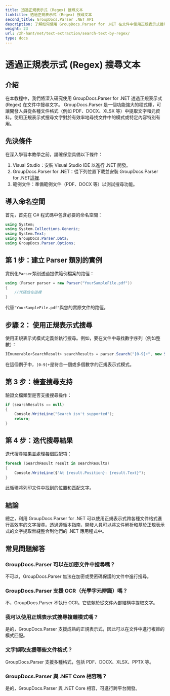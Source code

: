 ```yaml
---
title: 透過正規表示式 (Regex) 搜尋文本
linktitle: 透過正規表示式 (Regex) 搜尋文本
second_title: GroupDocs.Parser .NET API
description: 了解如何使用 GroupDocs.Parser for .NET 在文件中使用正規表示式搜尋文字。輕鬆提取特定內容。
weight: 23
url: /zh-hant/net/text-extraction/search-text-by-regex/
type: docs
---
```

# 透過正規表示式 (Regex) 搜尋文本

## 介紹
在本教程中，我們將深入研究使用 GroupDocs.Parser for .NET 透過正規表示式 (Regex) 在文件中搜尋文字。 GroupDocs.Parser 是一個功能強大的程式庫，可讓開發人員從各種文件格式（例如 PDF、DOCX、XLSX 等）中提取文字和元資料。使用正規表示式搜尋文字對於有效率地尋找文件中的模式或特定內容特別有用。
## 先決條件
在深入學習本教學之前，請確保您具備以下條件：
1. Visual Studio：安裝 Visual Studio IDE 以進行 .NET 開發。
2.  GroupDocs.Parser for .NET：從下列位置下載並安裝 GroupDocs.Parser for .NET[這裡](https://releases.groupdocs.com/parser/net/).
3. 範例文件：準備範例文件（PDF、DOCX 等）以測試搜尋功能。

## 導入命名空間
首先，首先在 C# 程式碼中包含必要的命名空間：
```csharp
using System;
using System.Collections.Generic;
using System.Text;
using GroupDocs.Parser.Data;
using GroupDocs.Parser.Options;
```
## 第 1 步：建立 Parser 類別的實例
實例化`Parser`類別透過提供範例檔案的路徑：
```csharp
using (Parser parser = new Parser("YourSampleFile.pdf"))
{
    //代碼放在這裡
}
```
代替`"YourSampleFile.pdf"`與您的實際文件的路徑。
## 步驟 2： 使用正規表示式搜尋
使用正規表示式模式定義並執行搜尋。例如，要在文件中尋找數字序列（例如整數）：
```csharp
IEnumerable<SearchResult> searchResults = parser.Search("[0-9]+", new SearchOptions(true, false, true));
```
在這個例子中，`[0-9]+`是符合一個或多個數字的正規表示式模式。
## 第 3 步：檢查搜尋支持
驗證文檔類型是否支援搜尋操作：
```csharp
if (searchResults == null)
{
    Console.WriteLine("Search isn't supported");
    return;
}
```
## 第 4 步：迭代搜尋結果
迭代搜尋結果並處理每個匹配項：
```csharp
foreach (SearchResult result in searchResults)
{
    Console.WriteLine($"At {result.Position}: {result.Text}");
}
```
此循環將列印文件中找到的位置和匹配文字。

## 結論
總之，利用 GroupDocs.Parser for .NET 可以使用正規表示式跨各種文件格式進行高效率的文字搜尋。透過遵循本指南，開發人員可以將文件解析和基於正規表示式的文字提取無縫整合到他們的 .NET 應用程式中。

## 常見問題解答
### GroupDocs.Parser 可以在加密文件中搜尋嗎？
不可以，GroupDocs.Parser 無法在加密或受密碼保護的文件中進行搜尋。
### GroupDocs.Parser 支援 OCR（光學字元辨識）嗎？
不，GroupDocs.Parser 不執行 OCR。它依賴於從文件內部結構中提取文字。
### 我可以使用正規表示式搜尋複雜模式嗎？
是的，GroupDocs.Parser 支援成熟的正規表示式，因此可以在文件中進行複雜的模式匹配。
### 文字擷取支援哪些文件格式？
GroupDocs.Parser 支援多種格式，包括 PDF、DOCX、XLSX、PPTX 等。
### GroupDocs.Parser 與 .NET Core 相容嗎？
是的，GroupDocs.Parser 與 .NET Core 相容，可進行跨平台開發。